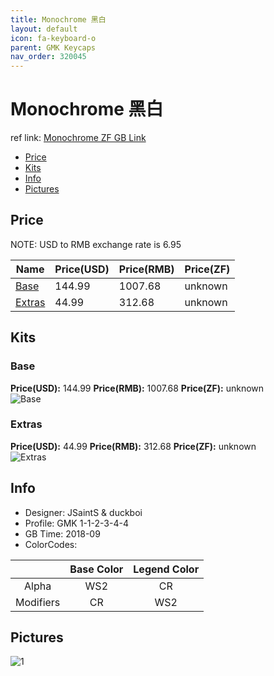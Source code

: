 ```yaml
---
title: Monochrome 黑白
layout: default
icon: fa-keyboard-o
parent: GMK Keycaps
nav_order: 320045
---
```


# Monochrome 黑白

ref link: [Monochrome ZF GB Link](http://www.zfrontier.com/m/4458)

* [Price](#price)
* [Kits](#kits)
* [Info](#info)
* [Pictures](#pictures)


## Price  
NOTE: USD to RMB exchange rate is 6.95

| Name          | Price(USD)    |  Price(RMB) |  Price(ZF) |
| ------------- | ------------- |  ---------- |  --------- |
|[Base](#base)|144.99|1007.68|unknown|
|[Extras](#extras)|44.99|312.68|unknown|


## Kits
### Base
**Price(USD):** 144.99    **Price(RMB):** 1007.68    **Price(ZF):** unknown    
<img src="{{ 'assets/images/gmk-keycaps/monochrome/kits_pics/base.jpeg' | relative_url }}" alt="Base" class="image featured">

### Extras
**Price(USD):** 44.99    **Price(RMB):** 312.68    **Price(ZF):** unknown    
<img src="{{ 'assets/images/gmk-keycaps/monochrome/kits_pics/extras.jpeg' | relative_url }}" alt="Extras" class="image featured">


## Info
* Designer: JSaintS & duckboi
* Profile: GMK 1-1-2-3-4-4
* GB Time: 2018-09
* ColorCodes: 

||Base Color      | Legend Color
| :-------------: | :-------------: | :------------:
|Alpha|WS2|CR
|Modifiers|CR|WS2


## Pictures
<img src="{{ 'assets/images/gmk-keycaps/monochrome/rendering_pics/1.jpg' | relative_url }}" alt="1" class="image featured">
